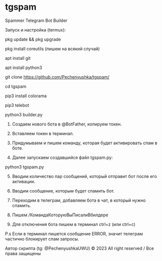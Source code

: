 # tgspam

Spammer Telegram Bot Builder

Запуск и настройка (termux):

pkg update && pkg upgrade

pkg install coreutils 
(пишем на всякий случай)

apt install git

apt install python3

git clone https://github.com/Pechenyushka/tgspam/

cd tgspam

pip3 install colorama

pip3 telebot

python3 builder.py

1. Создаем нового бота в @BotFather, копируем токен.

2. Вставляем токен в терминал.

3. Придумываем и пишем команду, которая будет активировать спам в боте.

4. Далее запускаем создавшийся файл tgspam.py:

python3 tgspam.py

5. Вводим количество пар сообщений, который отправит бот после его активации.

6. Вводим сообщение, которым будет спамить бот.

7. Переходим в телеграм, добавляем бота в чат, в который нужно спамить.

8. Пишем /КомандаКоторуюВыПисалиВбилдере

9. Для отключения бота пишем в терминал ctrl+z (или ctrl+c)

P.s Если в терминал пишется сообщение ERROR, значит телеграм частично блокирует спам запросы.

Автор скрипта (tg: @PechenyushkaUWU)
© 2023 All right reserved / Все права защищены
